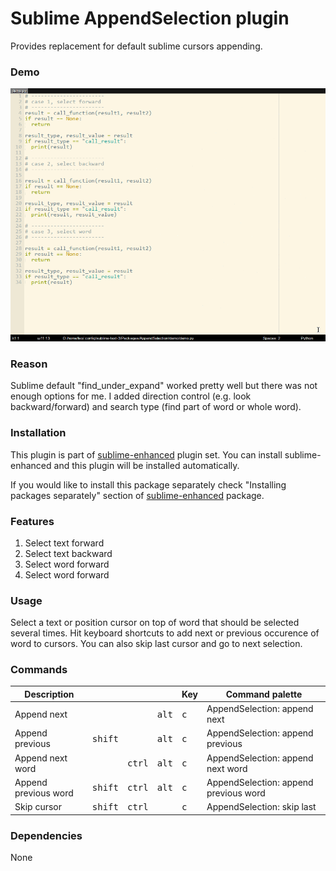 # Sublime AppendSelection plugin

Provides replacement for default sublime cursors appending.


### Demo

![Demo](https://github.com/shagabutdinov/sublime-enhanced-demos/raw/master/append_selection.gif "Demo")


### Reason

Sublime default "find_under_expand" worked pretty well but there was not enough
options for me. I added direction control (e.g. look backward/forward) and
search type (find part of word or whole word).


### Installation

This plugin is part of [sublime-enhanced](http://github.com/shagabutdinov/sublime-enhanced)
plugin set. You can install sublime-enhanced and this plugin will be installed
automatically.

If you would like to install this package separately check "Installing packages
separately" section of [sublime-enhanced](http://github.com/shagabutdinov/sublime-enhanced)
package.


### Features

1. Select text forward
2. Select text backward
3. Select word forward
4. Select word forward


### Usage

Select a text or position cursor on top of word that should be selected several
times. Hit keyboard shortcuts to add next or previous occurence of word to
cursors. You can also skip last cursor and go to next selection.


### Commands

| Description          	|                	|                	|               	| Key          	| Command palette                       |
|----------------------	|----------------	|----------------	|---------------	|--------------	|---------------------------------------|
| Append next          	|                	|                	| <kbd>alt</kbd>	| <kbd>c</kbd> 	| AppendSelection: append next          |
| Append previous      	|<kbd>shift</kbd>	|                	| <kbd>alt</kbd>	| <kbd>c</kbd> 	| AppendSelection: append previous      |
| Append next word     	|                	|<kbd>ctrl</kbd> 	| <kbd>alt</kbd>	| <kbd>c</kbd> 	| AppendSelection: append next word     |
| Append previous word 	|<kbd>shift</kbd>	|<kbd>ctrl</kbd> 	| <kbd>alt</kbd>	| <kbd>c</kbd> 	| AppendSelection: append previous word |
| Skip cursor          	|<kbd>shift</kbd>	|<kbd>ctrl</kbd> 	|               	| <kbd>c</kbd> 	| AppendSelection: skip last            |


### Dependencies

None
